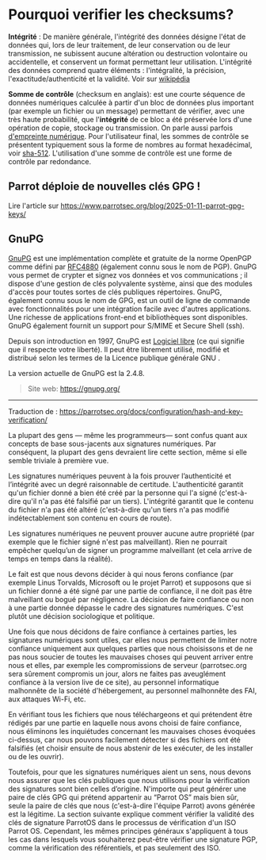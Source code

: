 # Pourquoi verifier les checksums?

__Intégrité__ : De manière générale, l'intégrité des données désigne l'état de données qui, lors de leur traitement, de leur conservation ou de leur transmission, ne subissent aucune altération ou destruction volontaire ou accidentelle, et conservent un format permettant leur utilisation. L'intégrité des données comprend quatre éléments : l'intégralité, la précision, l'exactitude/authenticité et la validité. Voir sur [wikipédia](https://fr.wikipedia.org/wiki/Int%C3%A9grit%C3%A9_(cryptographie))

__Somme de contrôle__ (checksum en anglais): est une courte séquence de données numériques calculée à partir d'un bloc de données plus important (par exemple un fichier ou un message) permettant de vérifier, avec une très haute probabilité, que l'__intégrité__ de ce bloc a été préservée lors d'une opération de copie, stockage ou transmission. On parle aussi parfois [d'empreinte numérique](https://fr.wikipedia.org/wiki/Empreinte_num%C3%A9rique). Pour l'utilisateur final, les sommes de contrôle se présentent typiquement sous la forme de nombres au format hexadécimal, voir [sha-512](https://fr.wikipedia.org/wiki/SHA-2#SHA-512). L'utilisation d'une somme de contrôle est une forme de contrôle par redondance.

## Parrot déploie de nouvelles clés GPG !

Lire l'article sur <https://www.parrotsec.org/blog/2025-01-11-parrot-gpg-keys/>

## GnuPG

[GnuPG](https://fr.wikipedia.org/wiki/GNU_Privacy_Guard) est une implémentation complète et gratuite de la norme OpenPGP comme défini par [RFC4880](https://www.ietf.org/rfc/rfc4880.txt) (également connu sous le nom de PGP). GnuPG vous permet de crypter et signez vos données et vos communications ; il dispose d'une gestion de clés polyvalente système, ainsi que des modules d'accès pour toutes sortes de clés publiques répertoires. GnuPG, également connu sous le nom de GPG, est un outil de ligne de commande avec fonctionnalités pour une intégration facile avec d'autres applications. Une richesse de applications front-end et bibliothèques sont disponibles. GnuPG également fournit un support pour S/MIME et Secure Shell (ssh).

Depuis son introduction en 1997, GnuPG est [Logiciel libre](https://fr.wikipedia.org/wiki/Logiciel_libre) (ce qui signifie que il respecte votre liberté). Il peut être librement utilisé, modifié et distribué selon les termes de la Licence publique générale GNU .

La version actuelle de GnuPG est la 2.4.8. 

> Site web: <https://gnupg.org/>

---

Traduction de : <https://parrotsec.org/docs/configuration/hash-and-key-verification/> 

La plupart des gens — même les programmeurs— sont confus quant aux concepts de base sous-jacents aux signatures numériques. Par conséquent, la plupart des gens devraient lire cette section, même si elle semble triviale à première vue.

Les signatures numériques peuvent à la fois prouver l’authenticité et l’intégrité avec un degré raisonnable de certitude. L'authenticité garantit qu'un fichier donné a bien été créé par la personne qui l'a signé (c'est-à-dire qu'il n'a pas été falsifié par un tiers). L'intégrité garantit que le contenu du fichier n'a pas été altéré (c'est-à-dire qu'un tiers n'a pas modifié indétectablement son contenu en cours de route).

Les signatures numériques ne peuvent prouver aucune autre propriété (par exemple que le fichier signé n'est pas malveillant). Rien ne pourrait empêcher quelqu’un de signer un programme malveillant (et cela arrive de temps en temps dans la réalité).

Le fait est que nous devons décider à qui nous ferons confiance (par exemple Linus Torvalds, Microsoft ou le projet Parrot) et supposons que si un fichier donné a été signé par une partie de confiance, il ne doit pas être malveillant ou bogué par négligence. La décision de faire confiance ou non à une partie donnée dépasse le cadre des signatures numériques. C'est plutôt une décision sociologique et politique.

Une fois que nous décidons de faire confiance à certaines parties, les signatures numériques sont utiles, car elles nous permettent de limiter notre confiance uniquement aux quelques parties que nous choisissons et de ne pas nous soucier de toutes les mauvaises choses qui peuvent arriver entre nous et elles, par exemple les compromissions de serveur (parrotsec.org sera sûrement compromis un jour, alors ne faites pas aveuglément confiance à la version live de ce site), au personnel informatique malhonnête de la société d'hébergement, au personnel malhonnête des FAI, aux attaques Wi-Fi, etc.

En vérifiant tous les fichiers que nous téléchargeons et qui prétendent être rédigés par une partie en laquelle nous avons choisi de faire confiance, nous éliminons les inquiétudes concernant les mauvaises choses évoquées ci-dessus, car nous pouvons facilement détecter si des fichiers ont été falsifiés (et choisir ensuite de nous abstenir de les exécuter, de les installer ou de les ouvrir).

Toutefois, pour que les signatures numériques aient un sens, nous devons nous assurer que les clés publiques que nous utilisons pour la vérification des signatures sont bien celles d’origine. N'importe qui peut générer une paire de clés GPG qui prétend appartenir au “Parrot OS” mais bien sûr, seule la paire de clés que nous (c'est-à-dire l'équipe Parrot) avons générée est la légitime. La section suivante explique comment vérifier la validité des clés de signature ParrotOS dans le processus de vérification d'un ISO Parrot OS. Cependant, les mêmes principes généraux s'appliquent à tous les cas dans lesquels vous souhaiterez peut-être vérifier une signature PGP, comme la vérification des référentiels, et pas seulement des ISO.


